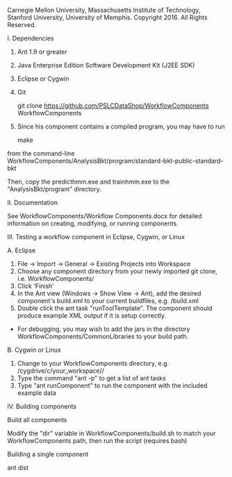 Carnegie Mellon University, Massachusetts Institute of Technology, Stanford University, University of Memphis.
Copyright 2016. All Rights Reserved.


I. Dependencies

1. Ant 1.9 or greater
2. Java Enterprise Edition Software Development Kit (J2EE SDK)
2. Eclipse or Cygwin

3. Git

    git clone https://github.com/PSLCDataShop/WorkflowComponents WorkflowComponents

4. Since his component contains a compiled program, you may have to run

    make

from the command-line WorkflowComponents/AnalysisBkt/program/standard-bkt-public-standard-bkt

Then, copy the predicthmm.exe and trainhmm.exe to the "AnalysisBkt/program" directory.

II. Documentation

  See WorkflowComponents/Workflow Components.docx for detailed information on creating, modifying, or running components.



III. Testing a workflow component in Eclipse, Cygwin, or Linux

A. Eclipse

  1. File -> Import -> General -> Existing Projects into Workspace
  2. Choose any component directory from your newly imported git clone, i.e. WorkflowComponents/<AnyComponent>
  3. Click 'Finish'
  4. In the Ant view (Windows -> Show View -> Ant), add the desired component's build.xml to your current buildfiles, e.g. <AnyComponent>/build.xml
  5. Double click the ant task "runToolTemplate". The component should produce example XML output if it is setup correctly.

* For debugging, you may wish to add the jars in the directory WorkflowComponents/CommonLibraries to your build path.


B. Cygwin or Linux

  1. Change to your WorkflowComponents directory, e.g. /cygdrive/c/your_workspace/<AnyComponent>/
  2. Type the command "ant -p" to get a list of ant tasks
  3. Type "ant runComponent" to run the component with the included example data



IV. Building components

Build all components

  Modify the "dir" variable in WorkflowComponents/build.sh to match your WorkflowComponents path, then run the script (requires bash)

Building a single component

  ant dist






